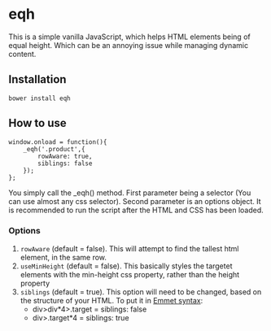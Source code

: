 # eqh

This is a simple vanilla JavaScript, which helps HTML elements being of equal height. Which can be an annoying issue while managing dynamic content.

## Installation
```bower install eqh```

## How to use
```
window.onload = function(){
	_eqh('.product',{
		rowAware: true,
		siblings: false
	});
};
```

You simply call the _eqh() method. First parameter being a selector (You can use almost any css selector). Second parameter is an options object.
It is recommended to run the script after the HTML and CSS has been loaded.

### Options
1. ```rowAware``` (default = false). This will attempt to find the tallest html element, in the same row.
2. ```useMinHeight``` (default = false). This basically styles the targetet elements with the min-height css property, rather than the height property
3. ```siblings``` (default = true). This option will need to be changed, based on the structure of your HTML.
  To put it in [Emmet syntax](http://docs.emmet.io/abbreviations/syntax/): 
    * div>div*4>.target = siblings: false
    * div>.target*4 = siblings: true
